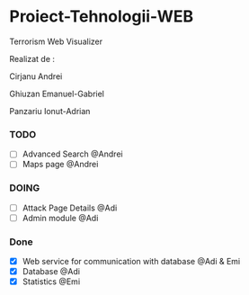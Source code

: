 # Proiect-Tehnologii-WEB
Terrorism Web Visualizer
  
Realizat de :

  Cirjanu Andrei
  
  Ghiuzan Emanuel-Gabriel
  
  Panzariu Ionut-Adrian
  
  
### TODO


- [ ] Advanced Search @Andrei
- [ ] Maps page @Andrei

### DOING
- [ ] Attack Page Details @Adi
- [ ] Admin module @Adi
### Done
- [x] Web service for communication with database @Adi & Emi
- [x] Database @Adi
- [x] Statistics @Emi
